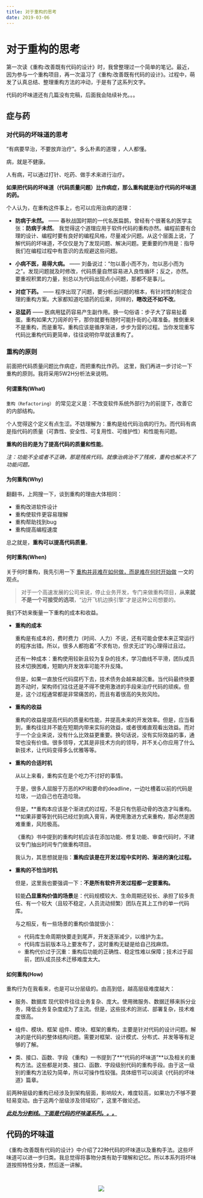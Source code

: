 ```yaml
---
title: 对于重构的思考
date: 2019-03-06
---
```


# 对于重构的思考

第一次读《重构:改善既有代码的设计》时，我曾整理过一个简单的笔记。最近，因为参与一个重构项目，再一次温习了《重构:改善既有代码的设计》。过程中，萌发了认真总结、整理重构方法的冲动，于是有了这系列文字。

代码的坏味道还有几篇没有完稿，后面我会陆续补充。。。

## 症与药

### 对代码的坏味道的思考

“有病要早治，不要放弃治疗”。多么朴素的道理 ，人人都懂。

病，就是不健康。

人有病，可以通过打针、吃药、做手术来进行治疗。

**如果把代码的坏味道（代码质量问题）比作病症，那么重构就是治疗代码的坏味道的药。**

个人认为，在重构这件事上，也可以应用治病的道理：

- **防病于未然。**
  —— 春秋战国时期的一代名医扁鹊，曾经有个很著名的医学主张：**防病于未然**。 我觉得这个道理应用于软件代码的重构亦然。编程前要有合理的设计、编程时要有良好的编程风格，尽量减少问题。从这个层面上说，了解代码的坏味道，不仅仅是为了发现问题、解决问题。更重要的作用是：指导我们在编程过程中有意识的去规避这些问题。

- **小病不医，易得大病。**
  —— 刘备说过：“勿以善小而不为，勿以恶小而为之”。发现问题就及时修改，代码质量自然容易进入良性循环；反之，亦然。要重视积累的力量，别总以为代码出现点小问题，那都不是事儿。

- **对症下药。**
  —— 程序出现了问题，要分析出问题的根本，有针对性的制定合理的重构方案。大家都知道吃错药的后果，同样的，**瞎改还不如不改**。

- **忌猛药**
  —— 医病用猛药容易产生副作用。换一句俗语：步子大了容易扯着蛋。重构如果大刀阔斧的干，那你就要有随时可能扑街的心理准备。推倒重来不是重构，而是重写。重构应该是循序渐进，步步为营的过程。当你发现重写代码比重构代码更简单，往往说明你早就该重构了。

### 重构的原则

前面把代码质量问题比作病症，而把重构比作药。
这里，我们再进一步讨论一下重构的原则。我将采用5W2H分析法来说明。

#### 何谓重构(What)

`重构（Refactoring）` 的常见定义是：不改变软件系统外部行为的前提下，改善它的内部结构。

个人觉得这个定义有点生涩。不妨理解为：重构是给代码治病的行为。而代码有病是指代码的质量（可靠性、安全性、可复用性、可维护性）和性能有问题。

**重构的目的是为了提高代码的质量和性能**。

*注：功能不全或者不正确，那是残疾代码。就像治病治不了残疾，重构也解决不了功能问题。*

#### 为何重构(Why)

翻翻书，上网搜一下，谈到重构的理由大体相同：

- 重构改进软件设计
- 重构使软件更容易理解
- 重构帮助找到bug
- 重构提高编程速度

总之就是，**重构可以提高代码质量**。

#### 何时重构(When)

关于何时重构，我先引用一下 [<u>重构并非难在如何做，而是难在何时开始做</u>](http://mt.sohu.com/20160812/n463980993.shtml) 一文的观点。

> 对于一个高速发展的公司来说，停止业务开发，专门来做重构项目，**从来就不是一个可接受的选项**，“边开飞机边换引擎”才是这种公司想要的。

我们不妨来衡量一下重构的成本和收益。

- **重构的成本**

  重构是有成本的，费时费力（时间、人力）不说，还有可能会使本来正常运行的程序出错。所以，很多人都抱着“不求有功，但求无过”的心理得过且过。

  还有一种成本：重构使用较新且较为复杂的技术，学习曲线不平滑，团队成员技术切换困难，短期内开发效率可能不升反降。

  但是，如果一直放任代码腐朽下去，技术债务会越来越沉重。当代码最终快要跑不动时，架构师们往往还是不得不使用激进的手段来治疗代码的顽疾。但是，这个过程通常都是非常痛苦的，而且有着很高的失败风险。

- **重构的收益**

  重构的收益是提高代码的质量和性能，并提高未来的开发效率。但是，应当看到，重构往往并不能在短期内带来实际的效益，或者很难直观看出效益。而对于一个企业来说，没有什么比效益更重要。换句话说，没有实际效益的事，通常也没有价值。很多领导，尤其是非技术方向的领导，并不关心你应用了什么新技术，让代码变得多么优雅等等。

- **重构的合适时机**

  从以上来看，重构实在是个吃力不讨好的事情。

  于是，很多人屈服于万恶的KPI和要命的deadline，一边吐槽着以前的代码是垃圾，一边自己也在造垃圾。

  但是，**重构本应该是个渐进式的过程，不是只有伤筋动骨的改造才叫重构。**如果非要等到代码已经烂到病入膏肓，再使用激进方式来重构，那必然是困难重重，风险极高。

  《重构》书中提到的重构时机应该在添加功能、修复功能、审查代码时，不建议专门抽出时间专门做重构项目。

  我认为，其思想就是指：**重构应该是在开发过程中实时的、渐进的演化过程。**

- **重构的不恰当时机**

  但是，这里我也要强调一下：**不是所有软件开发过程都一定要重构。**

  较能**凸显重构价值的场景**是：代码规模较大、生命周期还较长、承担了较多责任、有一个较大（且较不稳定，人员流动频繁）团队在其上工作的单一代码库。

  与之相反，有一些场景的重构价值就很小：

  - 代码库生命周期快要走到尾声，开发逐渐减少，以维护为主。
  - 代码库当前版本马上要发布了，这时重构无疑是给自己找麻烦。
  - 重构代价过于沉重：重构后功能的正确性、稳定性难以保障；技术过于超前，团队成员技术迁移难度太大。

#### 如何重构(How)

重构行为在我看来，也是可以分层级的。由高到低，越高层级难度越大：

- 服务、数据库
  现代软件往往业务复杂、庞大。使用微服务、数据迁移来拆分业务，降低业务复杂度成为了主流。但是，这些技术的测试、部署复杂，技术难度很高。

- 组件、模块、框架
  组件、模块、框架的重构，主要是针对代码的设计问题。解决的是代码的整体结构问题。需要对框架、设计模式、分布式、并发等等有足够的了解。

- 类、接口、函数、字段
  《重构》一书提到了**“代码的坏味道”**以及相关的重构方法。这些都是对类、接口、函数、字段级别代码的重构手段。由于这一级别的重构方法较为简单，所以可操作性较强。具体细节可以阅读《代码的坏味道》篇章。

前两种层级的重构已经涉及到架构层面，影响较大，难度较高，如果功力不够不要轻易变动。由于这两个层级涉及领域较广，这里不做论述。

<u>***此处为分割线。下面是代码的坏味道系列。。。***</u>

## 代码的坏味道

《重构:改善既有代码的设计》中介绍了22种代码的坏味道以及重构手法。这些坏味道可以进一步归类。我总觉得将事物分类有助于理解和记忆。所以本系列将坏味道按照特性分类，然后逐一讲解。

<br><div align="center"><img src="https://raw.githubusercontent.com/dunwu/images/master/images/design/refactor/code-smell.png"/></div><br>

